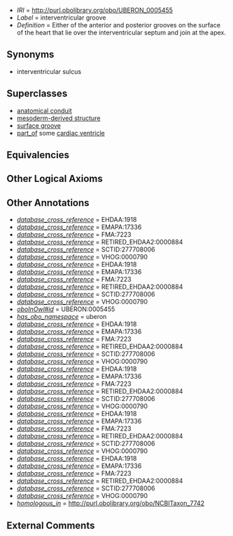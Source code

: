  * *IRI* = http://purl.obolibrary.org/obo/UBERON_0005455
 * *Label* = interventricular groove
 * *Definition* = Either of the anterior and posterior grooves on the surface of the heart that lie over the interventricular septum and join at the apex.

## Synonyms

 * interventricular sulcus

## Superclasses

 * [anatomical conduit](../../UBERON/11/UBERON_0004111.md)
 * [mesoderm-derived structure](../../UBERON/20/UBERON_0004120.md)
 * [surface groove](../../UBERON/46/UBERON_0006846.md)
 * [part_of](../../BFO/50/BFO_0000050.md) some [cardiac ventricle](../../UBERON/82/UBERON_0002082.md)

## Equivalencies


## Other Logical Axioms


## Other Annotations

 * *[database_cross_reference](../../ef/oboInOwl#hasDbXref.md)* = EHDAA:1918
 * *[database_cross_reference](../../ef/oboInOwl#hasDbXref.md)* = EMAPA:17336
 * *[database_cross_reference](../../ef/oboInOwl#hasDbXref.md)* = FMA:7223
 * *[database_cross_reference](../../ef/oboInOwl#hasDbXref.md)* = RETIRED_EHDAA2:0000884
 * *[database_cross_reference](../../ef/oboInOwl#hasDbXref.md)* = SCTID:277708006
 * *[database_cross_reference](../../ef/oboInOwl#hasDbXref.md)* = VHOG:0000790
 * *[database_cross_reference](../../ef/oboInOwl#hasDbXref.md)* = EHDAA:1918
 * *[database_cross_reference](../../ef/oboInOwl#hasDbXref.md)* = EMAPA:17336
 * *[database_cross_reference](../../ef/oboInOwl#hasDbXref.md)* = FMA:7223
 * *[database_cross_reference](../../ef/oboInOwl#hasDbXref.md)* = RETIRED_EHDAA2:0000884
 * *[database_cross_reference](../../ef/oboInOwl#hasDbXref.md)* = SCTID:277708006
 * *[database_cross_reference](../../ef/oboInOwl#hasDbXref.md)* = VHOG:0000790
 * *[oboInOwl#id](../../id/oboInOwl#id.md)* = UBERON:0005455
 * *[has_obo_namespace](../../ce/oboInOwl#hasOBONamespace.md)* = uberon
 * *[database_cross_reference](../../ef/oboInOwl#hasDbXref.md)* = EHDAA:1918
 * *[database_cross_reference](../../ef/oboInOwl#hasDbXref.md)* = EMAPA:17336
 * *[database_cross_reference](../../ef/oboInOwl#hasDbXref.md)* = FMA:7223
 * *[database_cross_reference](../../ef/oboInOwl#hasDbXref.md)* = RETIRED_EHDAA2:0000884
 * *[database_cross_reference](../../ef/oboInOwl#hasDbXref.md)* = SCTID:277708006
 * *[database_cross_reference](../../ef/oboInOwl#hasDbXref.md)* = VHOG:0000790
 * *[database_cross_reference](../../ef/oboInOwl#hasDbXref.md)* = EHDAA:1918
 * *[database_cross_reference](../../ef/oboInOwl#hasDbXref.md)* = EMAPA:17336
 * *[database_cross_reference](../../ef/oboInOwl#hasDbXref.md)* = FMA:7223
 * *[database_cross_reference](../../ef/oboInOwl#hasDbXref.md)* = RETIRED_EHDAA2:0000884
 * *[database_cross_reference](../../ef/oboInOwl#hasDbXref.md)* = SCTID:277708006
 * *[database_cross_reference](../../ef/oboInOwl#hasDbXref.md)* = VHOG:0000790
 * *[database_cross_reference](../../ef/oboInOwl#hasDbXref.md)* = EHDAA:1918
 * *[database_cross_reference](../../ef/oboInOwl#hasDbXref.md)* = EMAPA:17336
 * *[database_cross_reference](../../ef/oboInOwl#hasDbXref.md)* = FMA:7223
 * *[database_cross_reference](../../ef/oboInOwl#hasDbXref.md)* = RETIRED_EHDAA2:0000884
 * *[database_cross_reference](../../ef/oboInOwl#hasDbXref.md)* = SCTID:277708006
 * *[database_cross_reference](../../ef/oboInOwl#hasDbXref.md)* = VHOG:0000790
 * *[database_cross_reference](../../ef/oboInOwl#hasDbXref.md)* = EHDAA:1918
 * *[database_cross_reference](../../ef/oboInOwl#hasDbXref.md)* = EMAPA:17336
 * *[database_cross_reference](../../ef/oboInOwl#hasDbXref.md)* = FMA:7223
 * *[database_cross_reference](../../ef/oboInOwl#hasDbXref.md)* = RETIRED_EHDAA2:0000884
 * *[database_cross_reference](../../ef/oboInOwl#hasDbXref.md)* = SCTID:277708006
 * *[database_cross_reference](../../ef/oboInOwl#hasDbXref.md)* = VHOG:0000790
 * *[homologous_in](../../core#homologous/in/core#homologous_in.md)* = http://purl.obolibrary.org/obo/NCBITaxon_7742

## External Comments

